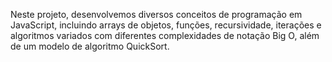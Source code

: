 Neste projeto, desenvolvemos diversos conceitos de programação em JavaScript, incluindo arrays de objetos, funções, recursividade, iterações e algoritmos variados com diferentes complexidades de notação Big O, além de um modelo de algoritmo QuickSort.
